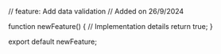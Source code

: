 // feature: Add data validation
// Added on 26/9/2024

function newFeature() {
  // Implementation details
  return true;
}

export default newFeature;